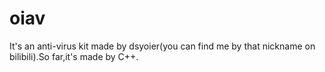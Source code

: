 # oiav
It's an anti-virus kit made by dsyoier(you can find me by that nickname on bilibili).So far,it's made by C++.
